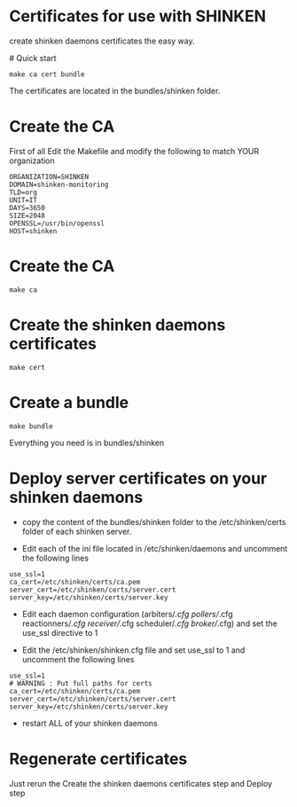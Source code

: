 # Certificates for use with SHINKEN

create shinken daemons certificates the easy way. 

# Quick start

```
make ca cert bundle
```

The certificates are located in the bundles/shinken folder.

# Create the CA

First of all Edit the Makefile and modify the following to match YOUR organization

```
ORGANIZATION=SHINKEN
DOMAIN=shinken-monitoring
TLD=org
UNIT=IT
DAYS=3650
SIZE=2048
OPENSSL=/usr/bin/openssl
HOST=shinken
```

# Create the CA

```
make ca
```

# Create the shinken daemons certificates

```
make cert
```

# Create a bundle

```
make bundle
```

Everything you need is in bundles/shinken

# Deploy server certificates on your shinken daemons

- copy the content of the bundles/shinken folder to the /etc/shinken/certs folder of each shinken server. 

- Edit each of the ini file located in /etc/shinken/daemons and uncomment the following lines 

```
use_ssl=1
ca_cert=/etc/shinken/certs/ca.pem
server_cert=/etc/shinken/certs/server.cert
server_key=/etc/shinken/certs/server.key
```

- Edit each daemon configuration (arbiters/*.cfg pollers/*.cfg reactionners/*.cfg receiver/*.cfg scheduler/*.cfg broker/*.cfg) and set the use_ssl directive to 1

- Edit the /etc/shinken/shinken.cfg file and set use_ssl to 1 and uncomment the following lines

```
use_ssl=1
# WARNING : Put full paths for certs
ca_cert=/etc/shinken/certs/ca.pem
server_cert=/etc/shinken/certs/server.cert
server_key=/etc/shinken/certs/server.key
```

- restart ALL of your shinken daemons

# Regenerate certificates

Just rerun the Create the shinken daemons certificates step and Deploy step